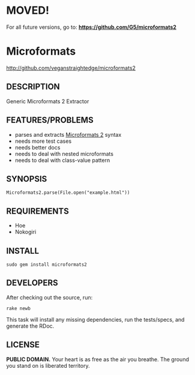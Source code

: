 # MOVED!

For all future versions, go to:
**https://github.com/G5/microformats2**





# Microformats

http://github.com/veganstraightedge/microformats2

## DESCRIPTION

Generic Microformats 2 Extractor

## FEATURES/PROBLEMS

* parses and extracts [Microformats 2](http://microformats.org/wiki/microformats-2) syntax
* needs more test cases
* needs better docs
* needs to deal with nested microformats
* needs to deal with class-value pattern

## SYNOPSIS

    Microformats2.parse(File.open("example.html"))

## REQUIREMENTS

* Hoe
* Nokogiri

## INSTALL

    sudo gem install microformats2

## DEVELOPERS

After checking out the source, run:

    rake newb

This task will install any missing dependencies,
run the tests/specs, and generate the RDoc.

## LICENSE

**PUBLIC DOMAIN.**
Your heart is as free as the air you breathe.
The ground you stand on is liberated territory.
